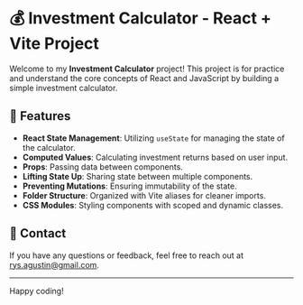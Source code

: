# 💰 Investment Calculator - React + Vite Project

Welcome to my **Investment Calculator** project! This project is for practice and understand the core concepts of React and JavaScript by building a simple investment calculator.

## 🚀 Features

- **React State Management**: Utilizing `useState` for managing the state of the calculator.
- **Computed Values**: Calculating investment returns based on user input.
- **Props**: Passing data between components.
- **Lifting State Up**: Sharing state between multiple components.
- **Preventing Mutations**: Ensuring immutability of the state.
- **Folder Structure**: Organized with Vite aliases for cleaner imports.
- **CSS Modules**: Styling components with scoped and dynamic classes.


## 📧 Contact

If you have any questions or feedback, feel free to reach out at [rys.agustin@gmail.com](mailto:rys.agustin@gmail.com).

---

Happy coding!
